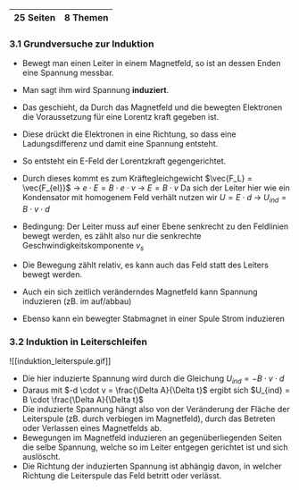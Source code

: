 
| 25 Seiten | 8 Themen |
| --------- | -------- |
### 3.1 Grundversuche zur Induktion

- Bewegt man einen Leiter in einem Magnetfeld, so ist an dessen Enden eine Spannung messbar.
- Man sagt ihm wird Spannung **induziert**.
- Das geschieht, da Durch das Magnetfeld und die bewegten Elektronen die Voraussetzung für eine Lorentz kraft gegeben ist.
- Diese drückt die Elektronen in eine Richtung, so dass eine Ladungsdifferenz und damit eine Spannung entsteht.
- So entsteht ein E-Feld der Lorentzkraft gegengerichtet.
- Durch dieses kommt es zum Kräftegleichgewicht $\vec{F_L} = \vec{F_{el}}$ 
  -> $e \cdot E = B \cdot e \cdot v$
  -> $E = B \cdot v$ 
  Da sich der Leiter hier wie ein Kondensator mit homogenem Feld verhält nutzen wir $U = E \cdot d$
  -> $U_{ind} = B \cdot v \cdot d$ 
- Bedingung: Der Leiter muss auf einer Ebene senkrecht zu den Feldlinien bewegt werden, es zählt also nur die senkrechte Geschwindigkeitskomponente $v_s$ 
- Die Bewegung zählt relativ, es kann auch das Feld statt des Leiters bewegt werden.

- Auch ein sich zeitlich veränderndes Magnetfeld kann Spannung induzieren (zB. im auf/abbau)
- Ebenso kann ein bewegter Stabmagnet in einer Spule Strom induzieren


### 3.2 Induktion in Leiterschleifen
![[induktion_leiterspule.gif]]
- Die hier induzierte Spannung wird durch die Gleichung $U_{ind} = -B \cdot v \cdot d$  
- Daraus mit $-d \cdot v = \frac{\Delta A}{\Delta t}$ ergibt sich $U_{ind} = B \cdot \frac{\Delta A}{\Delta t}$ 
- Die induzierte Spannung hängt also von der Veränderung der Fläche der Leiterspule (zB. durch verbiegen im Magnetfeld), durch das Betreten oder Verlassen eines Magnetfelds ab.
- Bewegungen im Magnetfeld induzieren an gegenüberliegenden Seiten die selbe Spannung, welche so im Leiter entgegen gerichtet ist und sich auslöscht.
- Die Richtung der induzierten Spannung ist abhängig davon, in welcher Richtung die Leiterspule das Feld betritt oder verlässt.